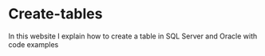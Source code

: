 # Create-tables
In this website I explain how to create a table in SQL Server and Oracle with code examples
